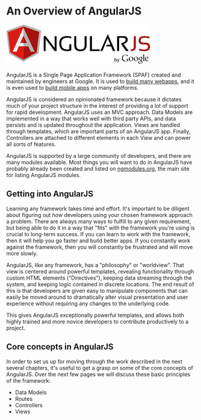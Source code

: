 # An Overview of AngularJS

![AngularJS Logo (by Google)](img/angularjs_lg.png)

AngularJS is a Single Page Application Framework (SPAF) created and maintained by engineers at Google. It is used to [build many webapps](https://builtwith.angularjs.org/), and it is even used to [build mobile apps](http://showcase.ionicframework.com/) on many platforms.

AngularJS is considered an opinionated framework because it dictates much of your project structure in the interest of providing a lot of support for rapid development. AngularJS uses an MVC approach. Data Models are implemented in a way that works well with third party APIs, and data persists and is updated throughout the application. Views are handled through templates, which are important parts of an AngularJS app. Finally, Controllers are attached to different elements in each View and can power all sorts of features.

AngularJS is supported by a large community of developers, and there are many modules available. Most things you will want to do in AngularJS have probably already been created and listed on [ngmodules.org](http://ngmodules.org/), the main site for listing AngularJS modules.

## Getting into AngularJS
Learning any framework takes time and effort. It's important to be diligent about figuring out *how* developers using your chosen framework approach a problem. There are always many ways to fulfill to any given requirement, but being able to do it in a way that "fits" with the framework you're using is crucial to long-term success. If you can learn to work with the framework, then it will help you go faster and build better apps. If you constantly work against the framework, then you will constantly be frustrated and will move more slowly.

AngularJS, like any framework, has a "philosophy" or "worldview". That view is centered around powerful templates, revealing functionality through custom HTML elements ("Directives"), keeping data streaming through the system, and keeping logic contained in discrete locations. The end result of this is that developers are given easy to manipulate components that can easily be moved around to dramatically alter visual presentation and user experience without requiring any changes to the underlying code.

This gives AngularJS exceptionally powerful templates, and allows both highly trained and more novice developers to contribute productively to a project. 

## Core concepts in AngularJS
In order to set us up for moving through the work described in the next several chapters, it's useful to get a grasp on some of the core concepts of AngularJS. Over the next few pages we will discuss these basic principles of the framework:

* Data Models
* Routes
* Controllers
* Views



